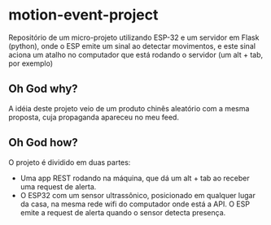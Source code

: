 # motion-event-project
Repositório de um micro-projeto utilizando ESP-32 e um servidor em Flask (python), onde o ESP emite um sinal ao detectar movimentos, e este sinal aciona um atalho no computador que está rodando o servidor (um alt + tab, por exemplo)

## Oh God why?
A idéia deste projeto veio de um produto chinês aleatório com a mesma proposta, cuja propaganda apareceu no meu feed.

## Oh God how?
O projeto é dividido em duas partes:
- Uma app REST rodando na máquina, que dá um alt + tab ao receber uma request de alerta.
- O ESP32 com um sensor ultrassônico, posicionado em qualquer lugar da casa, na mesma rede wifi do computador onde está a API. O ESP emite a request de alerta quando o sensor detecta presença.
